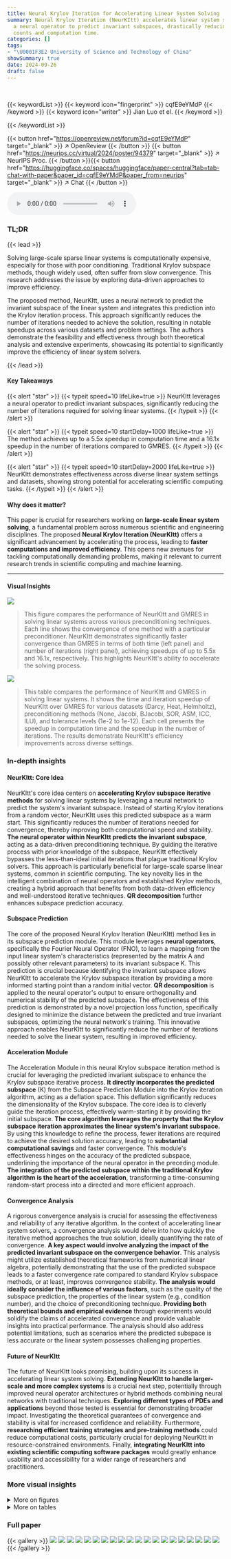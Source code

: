 ```yaml
---
title: Neural Krylov Iteration for Accelerating Linear System Solving
summary: Neural Krylov Iteration (NeurKItt) accelerates linear system solving by using
  a neural operator to predict invariant subspaces, drastically reducing iteration
  counts and computation time.
categories: []
tags:
- "\U0001F3E2 University of Science and Technology of China"
showSummary: true
date: 2024-09-26
draft: false
---
```


<br>

{{< keywordList >}}
{{< keyword icon="fingerprint" >}} cqfE9eYMdP {{< /keyword >}}
{{< keyword icon="writer" >}} Jian Luo et el. {{< /keyword >}}
 
{{< /keywordList >}}

{{< button href="https://openreview.net/forum?id=cqfE9eYMdP" target="_blank" >}}
↗ OpenReview
{{< /button >}}
{{< button href="https://neurips.cc/virtual/2024/poster/94379" target="_blank" >}}
↗ NeurIPS Proc.
{{< /button >}}{{< button href="https://huggingface.co/spaces/huggingface/paper-central?tab=tab-chat-with-paper&paper_id=cqfE9eYMdP&paper_from=neurips" target="_blank" >}}
↗ Chat
{{< /button >}}



<audio controls>
    <source src="https://ai-paper-reviewer.com/cqfE9eYMdP/podcast.wav" type="audio/wav">
    Your browser does not support the audio element.
</audio>


### TL;DR


{{< lead >}}

Solving large-scale sparse linear systems is computationally expensive, especially for those with poor conditioning. Traditional Krylov subspace methods, though widely used, often suffer from slow convergence.  This research addresses the issue by exploring data-driven approaches to improve efficiency.

The proposed method, NeurKItt, uses a neural network to predict the invariant subspace of the linear system and integrates this prediction into the Krylov iteration process. This approach significantly reduces the number of iterations needed to achieve the solution, resulting in notable speedups across various datasets and problem settings.  The authors demonstrate the feasibility and effectiveness through both theoretical analysis and extensive experiments, showcasing its potential to significantly improve the efficiency of linear system solvers.

{{< /lead >}}


#### Key Takeaways

{{< alert "star" >}}
{{< typeit speed=10 lifeLike=true >}} NeurKItt leverages a neural operator to predict invariant subspaces, significantly reducing the number of iterations required for solving linear systems. {{< /typeit >}}
{{< /alert >}}

{{< alert "star" >}}
{{< typeit speed=10 startDelay=1000 lifeLike=true >}} The method achieves up to a 5.5x speedup in computation time and a 16.1x speedup in the number of iterations compared to GMRES. {{< /typeit >}}
{{< /alert >}}

{{< alert "star" >}}
{{< typeit speed=10 startDelay=2000 lifeLike=true >}} NeurKItt demonstrates effectiveness across diverse linear system settings and datasets, showing strong potential for accelerating scientific computing tasks. {{< /typeit >}}
{{< /alert >}}

#### Why does it matter?
This paper is crucial for researchers working on **large-scale linear system solving**, a fundamental problem across numerous scientific and engineering disciplines.  The proposed **Neural Krylov Iteration (NeurKItt)** offers a significant advancement by accelerating the process, leading to **faster computations and improved efficiency**. This opens new avenues for tackling computationally demanding problems, making it relevant to current research trends in scientific computing and machine learning.

------
#### Visual Insights



![](https://ai-paper-reviewer.com/cqfE9eYMdP/figures_1_1.jpg)

> This figure compares the performance of NeurKItt and GMRES in solving linear systems across various preconditioning techniques.  Each line shows the convergence of one method with a particular preconditioner. NeurKItt demonstrates significantly faster convergence than GMRES in terms of both time (left panel) and number of iterations (right panel), achieving speedups of up to 5.5x and 16.1x, respectively. This highlights NeurKItt's ability to accelerate the solving process.





![](https://ai-paper-reviewer.com/cqfE9eYMdP/tables_7_1.jpg)

> This table compares the performance of NeurKItt and GMRES in solving linear systems. It shows the time and iteration speedup of NeurKItt over GMRES for various datasets (Darcy, Heat, Helmholtz), preconditioning methods (None, Jacobi, BJacobi, SOR, ASM, ICC, ILU), and tolerance levels (1e-2 to 1e-12).  Each cell presents the speedup in computation time and the speedup in the number of iterations.  The results demonstrate NeurKItt's efficiency improvements across diverse settings.





### In-depth insights


#### NeurKItt: Core Idea
NeurKItt's core idea centers on **accelerating Krylov subspace iterative methods** for solving linear systems by leveraging a neural network to predict the system's invariant subspace.  Instead of starting Krylov iterations from a random vector, NeurKItt uses this predicted subspace as a warm start. This significantly reduces the number of iterations needed for convergence, thereby improving both computational speed and stability.  **The neural operator within NeurKItt predicts the invariant subspace**, acting as a data-driven preconditioning technique.  By guiding the iterative process with prior knowledge of the subspace, NeurKItt effectively bypasses the less-than-ideal initial iterations that plague traditional Krylov solvers. This approach is particularly beneficial for large-scale sparse linear systems, common in scientific computing. The key novelty lies in the intelligent combination of neural operators and established Krylov methods, creating a hybrid approach that benefits from both data-driven efficiency and well-understood iterative techniques.  **QR decomposition** further enhances subspace prediction accuracy.

#### Subspace Prediction
The core of the proposed Neural Krylov Iteration (NeurKItt) method lies in its subspace prediction module.  This module leverages **neural operators**, specifically the Fourier Neural Operator (FNO), to learn a mapping from the input linear system's characteristics (represented by the matrix A and possibly other relevant parameters) to its invariant subspace K.  This prediction is crucial because identifying the invariant subspace allows NeurKItt to accelerate the Krylov subspace iteration by providing a more informed starting point than a random initial vector.  **QR decomposition** is applied to the neural operator's output to ensure orthogonality and numerical stability of the predicted subspace. The effectiveness of this prediction is demonstrated by a novel projection loss function, specifically designed to minimize the distance between the predicted and true invariant subspaces, optimizing the neural network's training. This innovative approach enables NeurKItt to significantly reduce the number of iterations needed to solve the linear system, resulting in improved efficiency.

#### Acceleration Module
The Acceleration Module in this neural Krylov subspace iteration method is crucial for leveraging the predicted invariant subspace to enhance the Krylov subspace iterative process.  **It directly incorporates the predicted subspace** (K) from the Subspace Prediction Module into the Krylov iteration algorithm, acting as a deflation space. This deflation significantly reduces the dimensionality of the Krylov subspace.  The core idea is to cleverly guide the iteration process, effectively warm-starting it by providing the initial subspace.  **The core algorithm leverages the property that the Krylov subspace iteration approximates the linear system's invariant subspace.** By using this knowledge to refine the process, fewer iterations are required to achieve the desired solution accuracy, leading to **substantial computational savings** and faster convergence. This module's effectiveness hinges on the accuracy of the predicted subspace, underlining the importance of the neural operator in the preceding module.  **The integration of the predicted subspace within the traditional Krylov algorithm is the heart of the acceleration**, transforming a time-consuming random-start process into a directed and more efficient approach.

#### Convergence Analysis
A rigorous convergence analysis is crucial for assessing the effectiveness and reliability of any iterative algorithm.  In the context of accelerating linear system solvers, a convergence analysis would delve into how quickly the iterative method approaches the true solution, ideally quantifying the rate of convergence. **A key aspect would involve analyzing the impact of the predicted invariant subspace on the convergence behavior**.  This analysis might utilize established theoretical frameworks from numerical linear algebra, potentially demonstrating that the use of the predicted subspace leads to a faster convergence rate compared to standard Krylov subspace methods, or at least, improves convergence stability.  **The analysis would ideally consider the influence of various factors**, such as the quality of the subspace prediction, the properties of the linear system (e.g., condition number), and the choice of preconditioning technique.  **Providing both theoretical bounds and empirical evidence** through experiments would solidify the claims of accelerated convergence and provide valuable insights into practical performance.  The analysis should also address potential limitations, such as scenarios where the predicted subspace is less accurate or the linear system possesses challenging properties.

#### Future of NeurKItt
The future of NeurKItt looks promising, building upon its success in accelerating linear system solving.  **Extending NeurKItt to handle larger-scale and more complex systems** is a crucial next step, potentially through improved neural operator architectures or hybrid methods combining neural networks with traditional techniques.  **Exploring different types of PDEs and applications** beyond those tested is essential for demonstrating broader impact. Investigating the theoretical guarantees of convergence and stability is vital for increased confidence and reliability.  Furthermore, **researching efficient training strategies and pre-training methods** could reduce computational costs, particularly crucial for deploying NeurKItt in resource-constrained environments.  Finally, **integrating NeurKItt into existing scientific computing software packages** would greatly enhance usability and accessibility for a wider range of researchers and practitioners.


### More visual insights

<details>
<summary>More on figures
</summary>


![](https://ai-paper-reviewer.com/cqfE9eYMdP/figures_4_1.jpg)

> This figure illustrates the workflow of the proposed NeurKItt algorithm compared to traditional Krylov subspace iteration methods.  Panel (a) shows the problem setup: finding the solution vector x for a given matrix A and vector b.  Panel (b) illustrates the traditional Krylov subspace method, starting from a random initial vector and iteratively expanding the subspace to approximate the solution.  Panel (c1) depicts the NeurKItt subspace prediction module, which uses a neural operator to predict the invariant subspace of the matrix A. Panel (c2) shows how the predicted subspace (from c1) is used to guide the Krylov subspace iteration in the acceleration module, resulting in a faster convergence to the solution.


![](https://ai-paper-reviewer.com/cqfE9eYMdP/figures_8_1.jpg)

> This figure compares the performance of NeurKItt against GMRES for solving linear systems.  It shows the convergence (tolerance) over time (left) and the average number of iterations (right) for both methods across various preconditioning techniques (Jacobi, BJacobi, SOR, ASM, ICC, ILU).  NeurKItt demonstrates significantly faster convergence, requiring fewer iterations and less time to achieve the same tolerance.


![](https://ai-paper-reviewer.com/cqfE9eYMdP/figures_19_1.jpg)

> This figure compares the performance of NeurKItt and GMRES in solving linear systems.  The y-axis shows the 2-norm of the residual error (tolerance), and the x-axis shows either the computation time in seconds (left) or the number of iterations (right).  Multiple lines represent different preconditioning techniques used with each solver.  The results demonstrate that NeurKItt significantly reduces both the time and the number of iterations required to achieve a given level of accuracy, showing improvements of up to 5.5x and 16.1x respectively.


![](https://ai-paper-reviewer.com/cqfE9eYMdP/figures_20_1.jpg)

> This figure compares the performance of the proposed Neural Krylov Iteration (NeurKItt) method against the Generalized Minimal Residual (GMRES) method for solving linear systems.  It shows how the tolerance (2-norm) decreases over time (in seconds) and the number of iterations for various preconditioning techniques (None, Jacobi, BJacobi, SOR, ASM, ICC, ILU).  The results demonstrate that NeurKItt significantly outperforms GMRES in both speed and iteration count, achieving up to a 5.5x speedup in time and a 16.1x speedup in iterations.


</details>




<details>
<summary>More on tables
</summary>


![](https://ai-paper-reviewer.com/cqfE9eYMdP/tables_8_1.jpg)
> This table presents the ablation study results for the Darcy flow problem with a matrix size of 32,400. It compares the principal angle (a measure of subspace similarity) obtained using the full NeurKItt model against variations where either the Fourier Neural Operator (FNO), QR decomposition, or projection loss are removed.  The principal angle is a measure of the difference between the predicted subspace and the actual invariant subspace; smaller angles indicate better predictions.  The results show that FNO and the projection loss are crucial for accurate subspace prediction.

![](https://ai-paper-reviewer.com/cqfE9eYMdP/tables_19_1.jpg)
> This table compares the performance of NeurKItt and GMRES in solving linear systems.  It shows the speedup (both in computation time and number of iterations) achieved by NeurKItt compared to GMRES across various datasets (Darcy, Heat, Helmholtz), preconditioning techniques (None, Jacobi, BJacobi, SOR, ASM, ICC, ILU), and tolerance levels (1e-2, 1e-4, 1e-7, 1e-10, 1e-12).  A speedup greater than 1 indicates that NeurKItt outperforms GMRES.

![](https://ai-paper-reviewer.com/cqfE9eYMdP/tables_19_2.jpg)
> This table presents the results of experiments conducted to evaluate the impact of changing the number of layers, modes, and width in the Fourier Neural Operator (FNO) component of NeurKItt.  The Darcy Flow problem was used with a fixed matrix size of 32400, a tolerance of 1e-5, and no preconditioning. The subspace dimension was held constant at 20. The table shows the principal angle (a measure of how well the predicted subspace aligns with the true invariant subspace), the time speedup (the ratio of GMRES solving time to NeurKItt solving time), and the iteration speedup (the ratio of GMRES iterations to NeurKItt iterations) for different layer, mode, and width configurations.

![](https://ai-paper-reviewer.com/cqfE9eYMdP/tables_20_1.jpg)
> This table shows the inference time in milliseconds for the subspace prediction module.  The inference time is quite low across all three datasets (Helmholtz, Heat, and Darcy), ranging from approximately 6 to 8 milliseconds. This demonstrates the efficiency of the subspace prediction module, as this computation time is negligible compared to the overall solving time of the linear system.

![](https://ai-paper-reviewer.com/cqfE9eYMdP/tables_20_2.jpg)
> This table presents the training time in hours for the subspace prediction module of the NeurKItt algorithm.  The training was conducted for 120 epochs on three different datasets: Helmholtz (62500), Heat (90000), and Darcy (160000). The table shows that the training time varies significantly across datasets, likely due to differences in dataset size and complexity. The Helmholtz dataset required significantly less training time (0.51 hours) compared to the Heat (6.48 hours) and Darcy (10.47 hours) datasets.

![](https://ai-paper-reviewer.com/cqfE9eYMdP/tables_21_1.jpg)
> This table compares the performance of NeurKItt and GMRES across various datasets, preconditioning techniques, and tolerance levels.  For each combination, it shows the speedup achieved by NeurKItt in terms of both computation time and the number of iterations required, relative to GMRES.  The speedup values represent the ratio of GMRES time/iterations to NeurKItt time/iterations. A value greater than 1 indicates that NeurKItt is faster or uses fewer iterations.

![](https://ai-paper-reviewer.com/cqfE9eYMdP/tables_22_1.jpg)
> This table presents a comparison of the performance of NeurKItt and GMRES across various datasets, preconditioning techniques, and tolerance levels.  The 'time speedup' represents the ratio of GMRES solving time to NeurKItt solving time, indicating how much faster NeurKItt is. Similarly, 'iteration speedup' shows the ratio of the number of iterations used by GMRES to the number used by NeurKItt.  The data demonstrates NeurKItt's acceleration capabilities under different conditions.

![](https://ai-paper-reviewer.com/cqfE9eYMdP/tables_23_1.jpg)
> This table presents a comparison of the performance of NeurKItt and GMRES, two algorithms used for solving linear systems.  The comparison is done across various datasets (Darcy, Heat, Helmholtz), preconditioning techniques (None, Jacobi, BJacobi, SOR, ASM, ICC, ILU), and tolerances (1e-2, 1e-4, 1e-7, 1e-10, 1e-12).  The results are expressed as the speedup factor achieved by NeurKItt relative to GMRES in both computation time and number of iterations.

![](https://ai-paper-reviewer.com/cqfE9eYMdP/tables_24_1.jpg)
> This table compares the performance of NeurKItt and GMRES in solving linear systems.  It shows the time speedup and iteration speedup achieved by NeurKItt relative to GMRES across various datasets (Darcy, Heat, Helmholtz), preconditioning techniques (None, Jacobi, BJacobi, SOR, ASM, ICC, ILU), and tolerance levels (1e-2, 1e-4, 1e-7, 1e-10, 1e-12).  Higher values indicate better performance for NeurKItt.

</details>




### Full paper

{{< gallery >}}
<img src="https://ai-paper-reviewer.com/cqfE9eYMdP/1.png" class="grid-w50 md:grid-w33 xl:grid-w25" />
<img src="https://ai-paper-reviewer.com/cqfE9eYMdP/2.png" class="grid-w50 md:grid-w33 xl:grid-w25" />
<img src="https://ai-paper-reviewer.com/cqfE9eYMdP/3.png" class="grid-w50 md:grid-w33 xl:grid-w25" />
<img src="https://ai-paper-reviewer.com/cqfE9eYMdP/4.png" class="grid-w50 md:grid-w33 xl:grid-w25" />
<img src="https://ai-paper-reviewer.com/cqfE9eYMdP/5.png" class="grid-w50 md:grid-w33 xl:grid-w25" />
<img src="https://ai-paper-reviewer.com/cqfE9eYMdP/6.png" class="grid-w50 md:grid-w33 xl:grid-w25" />
<img src="https://ai-paper-reviewer.com/cqfE9eYMdP/7.png" class="grid-w50 md:grid-w33 xl:grid-w25" />
<img src="https://ai-paper-reviewer.com/cqfE9eYMdP/8.png" class="grid-w50 md:grid-w33 xl:grid-w25" />
<img src="https://ai-paper-reviewer.com/cqfE9eYMdP/9.png" class="grid-w50 md:grid-w33 xl:grid-w25" />
<img src="https://ai-paper-reviewer.com/cqfE9eYMdP/10.png" class="grid-w50 md:grid-w33 xl:grid-w25" />
<img src="https://ai-paper-reviewer.com/cqfE9eYMdP/11.png" class="grid-w50 md:grid-w33 xl:grid-w25" />
<img src="https://ai-paper-reviewer.com/cqfE9eYMdP/12.png" class="grid-w50 md:grid-w33 xl:grid-w25" />
<img src="https://ai-paper-reviewer.com/cqfE9eYMdP/13.png" class="grid-w50 md:grid-w33 xl:grid-w25" />
<img src="https://ai-paper-reviewer.com/cqfE9eYMdP/14.png" class="grid-w50 md:grid-w33 xl:grid-w25" />
<img src="https://ai-paper-reviewer.com/cqfE9eYMdP/15.png" class="grid-w50 md:grid-w33 xl:grid-w25" />
<img src="https://ai-paper-reviewer.com/cqfE9eYMdP/16.png" class="grid-w50 md:grid-w33 xl:grid-w25" />
<img src="https://ai-paper-reviewer.com/cqfE9eYMdP/17.png" class="grid-w50 md:grid-w33 xl:grid-w25" />
<img src="https://ai-paper-reviewer.com/cqfE9eYMdP/18.png" class="grid-w50 md:grid-w33 xl:grid-w25" />
<img src="https://ai-paper-reviewer.com/cqfE9eYMdP/19.png" class="grid-w50 md:grid-w33 xl:grid-w25" />
<img src="https://ai-paper-reviewer.com/cqfE9eYMdP/20.png" class="grid-w50 md:grid-w33 xl:grid-w25" />
{{< /gallery >}}
